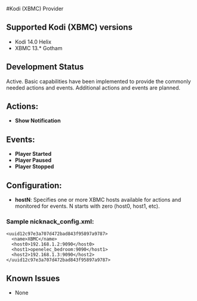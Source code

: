 #Kodi (XBMC) Provider

## Supported Kodi (XBMC) versions
* Kodi 14.0 Helix
* XBMC 13.* Gotham

## Development Status
Active. Basic capabilities have been implemented to provide the commonly needed actions and events. Additional actions and events are planned.

## Actions:
* **Show Notification**

## Events:
* **Player Started**
* **Player Paused**
* **Player Stopped**

## Configuration:

* **hostN**: Specifies one or more XBMC hosts available for actions and monitored for events. N starts with zero (host0, host1, etc). 

### Sample nicknack_config.xml:
```
<uuid12c97e3a707d472bad843f95897a9787>
  <name>XBMC</name>
  <host0>192.168.1.2:9090</host0>
  <host1>openelec_bedroom:9090</host1>
  <host2>192.168.1.3:9090</host2>
</uuid12c97e3a707d472bad843f95897a9787>
```

## Known Issues
* None
